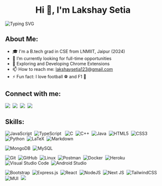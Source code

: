 <!-- markdownlint-disable MD033 MD041 -->
<h1 align="center">Hi 👋, I'm Lakshay Setia</h1>
<!-- markdownlint-enable MD033 -->

![Typing SVG](https://readme-typing-svg.demolab.com?font=Roberto+Mono&size=25&pause=1000&color=3FB950&center=true&vCenter=true&width=1000&lines=Fullstack+Web+Developer;Software+Developer)

<!-- [![Typing SVG](https://readme-typing-svg.demolab.com?font=Fira+Code&color=00FF31&background=161B2200&center=true&vCenter=true&multiline=true&width=800&lines=%F0%9F%91%8B+Hi!+I+am+Lakshay+Setia)](https://git.io/typing-svg) -->
<!-- 
<br>
<br> -->

## About Me:
- 🎓 I'm a B.tech grad in CSE from LNMIIT, Jaipur (2024)
- 🔭 I’m currently looking for full-time opportunities
- 🌱 Exploring and Developing Chrome Extensions
- 📫 How to reach me: [lakshaysetia123@gmail.com](mailto:lakshaysetia123@gmail.com)
- ⚡ Fun fact: I love football ⚽ and F1 🏁

## Connect with me:
<p align = "center">


[<img src ="https://img.shields.io/badge/website-%23.svg?&style=for-the-badge&logo=web&logoColor=white%22&color=black">](https://lakpro.github.io/port-mob/)&nbsp;
[<img src="https://img.shields.io/badge/linkedin-%2312100E.svg?&style=for-the-badge&logo=linkedin&logoColor=white&color=black" />](https://www.linkedin.com/in/lakshay-setia/)&nbsp;
[<img src="https://img.shields.io/badge/instagram-%2312100E.svg?&style=for-the-badge&logo=instagram&logoColor=white&color=black" />](https://www.instagram.com/lakshay.setia/)&nbsp;
 [<img src ="https://img.shields.io/badge/mail-%23.svg?&style=for-the-badge&logo=post&logoColor=white%22&color=black">](mailto:lakshaysetia123@gmail.com)&nbsp;
</p>

## Skills:

<!-- #### Languages: -->
![JavaScript](https://img.shields.io/badge/javascript-%23323330.svg?style=for-the-badge&logo=javascript&logoColor=%23F7DF1E)&nbsp;
![TypeScript](https://img.shields.io/badge/typescript-%23007ACC.svg?style=for-the-badge&logo=typescript&logoColor=white)&nbsp;&nbsp;
![C](https://img.shields.io/badge/c-%2300599C.svg?style=for-the-badge&logo=c&logoColor=white)&nbsp;
![C++](https://img.shields.io/badge/c++-%2300599C.svg?style=for-the-badge&logo=c%2B%2B&logoColor=white)&nbsp;
![Java](https://img.shields.io/badge/Java-ED8B00?style=for-the-badge&logo=java&logoColor=white)&nbsp;
![HTML5](https://img.shields.io/badge/html5-%23E34F26.svg?style=for-the-badge&logo=html5&logoColor=white)&nbsp;
![CSS3](https://img.shields.io/badge/css3-%231572B6.svg?style=for-the-badge&logo=css3&logoColor=white)&nbsp;
![Python](https://img.shields.io/badge/Python-3776AB?style=for-the-badge&logo=python&logoColor=white)&nbsp;
![LaTeX](https://img.shields.io/badge/latex-%23008080.svg?style=for-the-badge&logo=latex&logoColor=white)&nbsp;
![Markdown](https://img.shields.io/badge/markdown-%23000000.svg?style=for-the-badge&logo=markdown&logoColor=white)&nbsp;

<!-- #### Database -->
![MongoDB](https://img.shields.io/badge/MongoDB-%234ea94b.svg?style=for-the-badge&logo=mongodb&logoColor=white)&nbsp;
![MySQL](https://img.shields.io/badge/MySQL-00000F?style=for-the-badge&logo=mysql&logoColor=white)&nbsp;

<!-- #### Tools and Platforms -->
![Git](https://img.shields.io/badge/GIT-E44C30?style=for-the-badge&logo=git&logoColor=white)&nbsp;
![GitHub](https://img.shields.io/badge/github-%23121011.svg?style=for-the-badge&logo=github&logoColor=white)&nbsp;
![Linux](https://img.shields.io/badge/Linux-FCC624?style=for-the-badge&logo=linux&logoColor=black)&nbsp;
![Postman](https://img.shields.io/badge/Postman-FF6C37?style=for-the-badge&logo=postman&logoColor=white)&nbsp;
![Docker](https://img.shields.io/badge/docker-%230db7ed.svg?style=for-the-badge&logo=docker&logoColor=white)&nbsp;
![Heroku](https://img.shields.io/badge/heroku-%23430098.svg?style=for-the-badge&logo=heroku&logoColor=white)&nbsp;
![Visual Studio Code](https://img.shields.io/badge/Visual%20Studio%20Code-0078d7.svg?style=for-the-badge&logo=visual-studio-code&logoColor=white)&nbsp;
![Android Studio](https://img.shields.io/badge/Android%20Studio-3DDC84.svg?style=for-the-badge&logo=android-studio&logoColor=white)&nbsp;


<!-- #### Frameworks -->
![Bootstrap](https://img.shields.io/badge/bootstrap-%238511FA.svg?style=for-the-badge&logo=bootstrap&logoColor=white)&nbsp;
![Express.js](https://img.shields.io/badge/express.js-%23404d59.svg?style=for-the-badge&logo=express&logoColor=%2361DAFB)&nbsp;
![React](https://img.shields.io/badge/react-%2320232a.svg?style=for-the-badge&logo=react&logoColor=%2361DAFB)&nbsp;
![NodeJS](https://img.shields.io/badge/node.js-6DA55F?style=for-the-badge&logo=node.js&logoColor=white)&nbsp;
![Next JS](https://img.shields.io/badge/Next-black?style=for-the-badge&logo=next.js&logoColor=white)&nbsp;
![TailwindCSS](https://img.shields.io/badge/tailwindcss-%2338B2AC.svg?style=for-the-badge&logo=tailwind-css&logoColor=white)&nbsp;
![MUI](https://img.shields.io/badge/MUI-%230081CB.svg?style=for-the-badge&logo=mui&logoColor=white)&nbsp;
<img src ="https://img.shields.io/badge/passport.js-%23.svg?&style=for-the-badge&logo=post&logoColor=white%22&color=black">&nbsp;


<!-- ### 📢 Find me elsewhere -->
<!-- markdownlint-disable MD033 MD041 -->
<!-- <div style="background-color:white;">
   <a href="https://github.com/search?q=extension%3Amd+%22https+readme+typing+svg%22&type=Code" alt="Users" title="Repo users">
    <img src="https://img.shields.io/badge/linkedin-%230077B5.svg?style=for-the-badge&logo=linkedin&logoColor=white"/></a>
   <a href="https://github.com/search?q=extension%3Amd+%22https+readme+typing+svg%22&type=Code" alt="Users" title="Repo users">
    <img src="https://img.shields.io/badge/Portfolio-%23000000.svg?style=for-the-badge&logo=firefox&logoColor=#FF7139"/></a>
   <a href="https://github.com/search?q=extension%3Amd+%22https+readme+typing+svg%22&type=Code" alt="Users" title="Repo users">
    <img src="https://img.shields.io/badge/Gmail-D14836?style=for-the-badge&logo=gmail&logoColor=white"/></a>
   <a href="https://github.com/search?q=extension%3Amd+%22https+readme+typing+svg%22&type=Code" alt="Users" title="Repo users">
    <img src="https://img.shields.io/badge/Instagram-%23E4405F.svg?style=for-the-badge&logo=Instagram&logoColor=white"/></a>
   <a href="https://github.com/search?q=extension%3Amd+%22https+readme+typing+svg%22&type=Code" alt="Users" title="Repo users">
    <img src="https://img.shields.io/badge/github-%23121011.svg?style=for-the-badge&logo=github&logoColor=white"/></a>
</div> -->
<!-- markdownlint-enable MD033 -->
<!-- <br>
  <br>
<br>
 -->
